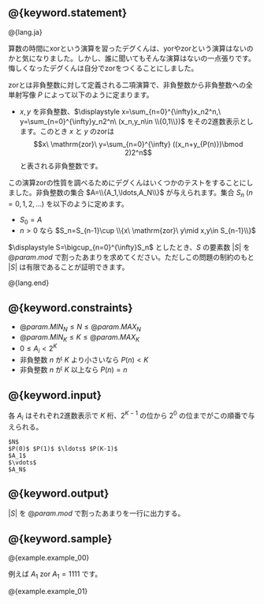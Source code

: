 ## @{keyword.statement}

@{lang.ja}

算数の時間にxorという演算を習ったデグくんは、yorやzorという演算はないのかと気になりました。しかし、誰に聞いてもそんな演算はないの一点張りです。悔しくなったデグくんは自分でzorをつくることにしました。

zorとは非負整数に対して定義される二項演算で、非負整数から非負整数への全単射写像 $P$ によって以下のように定まります。

- $x,y$ を非負整数、$\displaystyle x=\sum_{n=0}^{\infty}x_n2^n,\ y=\sum_{n=0}^{\infty}y_n2^n\ (x_n,y_n\in \\{0,1\\})$ をその2進数表示とします。このとき $x$ と $y$ のzorは
$$x\ \mathrm{zor}\ y=\sum_{n=0}^{\infty} ((x_n+y_{P(n)})\bmod 2)2^n$$
と表される非負整数です。

この演算zorの性質を調べるためにデグくんはいくつかのテストをすることにしました。非負整数の集合 $A=\\{A_1,\ldots,A_N\\}$ が与えられます。集合 $S_n\ (n=0,1,2,\ldots)$ を以下のように定めます。

- $S_0=A$
- $n>0$ なら $S_n=S_{n-1}\cup \\{x\ \mathrm{zor}\ y\mid x,y\in S_{n-1}\\}$

$\displaystyle S=\bigcup_{n=0}^{\infty}S_n$ としたとき、$S$ の要素数 $|S|$ を $@{param.mod}$ で割ったあまりを求めてください。ただしこの問題の制約のもと $|S|$ は有限であることが証明できます。

@{lang.end}

## @{keyword.constraints}

- $@{param.MIN_N} \leq N \leq @{param.MAX_N}$
- $@{param.MIN_K} \leq K \leq @{param.MAX_K}$
- $0\leq A_i\lt 2^{K}$
- 非負整数 $n$ が $K$ より小さいなら $P(n)<K$
- 非負整数 $n$ が $K$ 以上なら $P(n)=n$

## @{keyword.input}
各 $A_i$ はそれぞれ2進数表示で $K$ 桁、$2^{K -1}$ の位から $2^0$ の位までがこの順番で与えられる。

```
$N$
$P(0)$ $P(1)$ $\ldots$ $P(K-1)$
$A_1$
$\vdots$
$A_N$
```

## @{keyword.output}
$|S|$ を $@{param.mod}$ で割ったあまりを一行に出力する。

## @{keyword.sample}

@{example.example_00}

例えば $A_1\ \mathrm{zor}\ A_1=1111$ です。

@{example.example_01}
